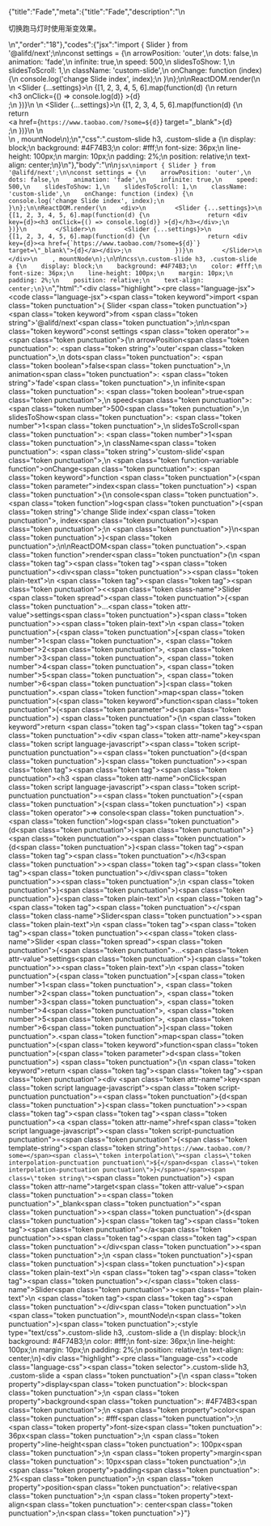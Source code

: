 {"title":"Fade","meta":{"title":"Fade","description":"\n<p>切换跑马灯时使用渐变效果。</p>\n","order":"18"},"codes":{"jsx":"import { Slider } from '@alifd/next';\n\nconst settings = {\n    arrowPosition: 'outer',\n    dots: false,\n    animation: 'fade',\n    infinite: true,\n    speed: 500,\n    slidesToShow: 1,\n    slidesToScroll: 1,\n    className: 'custom-slide',\n    onChange: function (index) {\n        console.log('change Slide index', index);\n    }\n};\n\nReactDOM.render(\n    <div>\n        <Slider {...settings}>\n            {[1, 2, 3, 4, 5, 6].map(function(d) {\n                return <div key={d}><h3 onClick={() => console.log(d)} >{d}</h3></div>;\n            })}\n        </Slider>\n        <Slider {...settings}>\n            {[1, 2, 3, 4, 5, 6].map(function(d) {\n                return <div key={d}><a href={`https://www.taobao.com/?some=${d}`} target=\"_blank\">{d}</a></div>;\n            })}\n        </Slider>\n    </div>\n    , mountNode\n);\n","css":".custom-slide h3, .custom-slide a {\n    display: block;\n    background: #4F74B3;\n    color: #fff;\n    font-size: 36px;\n    line-height: 100px;\n    margin: 10px;\n    padding: 2%;\n    position: relative;\n    text-align: center;\n}\n"},"body":"\n\n````jsx\nimport { Slider } from '@alifd/next';\n\nconst settings = {\n    arrowPosition: 'outer',\n    dots: false,\n    animation: 'fade',\n    infinite: true,\n    speed: 500,\n    slidesToShow: 1,\n    slidesToScroll: 1,\n    className: 'custom-slide',\n    onChange: function (index) {\n        console.log('change Slide index', index);\n    }\n};\n\nReactDOM.render(\n    <div>\n        <Slider {...settings}>\n            {[1, 2, 3, 4, 5, 6].map(function(d) {\n                return <div key={d}><h3 onClick={() => console.log(d)} >{d}</h3></div>;\n            })}\n        </Slider>\n        <Slider {...settings}>\n            {[1, 2, 3, 4, 5, 6].map(function(d) {\n                return <div key={d}><a href={`https://www.taobao.com/?some=${d}`} target=\"_blank\">{d}</a></div>;\n            })}\n        </Slider>\n    </div>\n    , mountNode\n);\n````\n\n````css\n.custom-slide h3, .custom-slide a {\n    display: block;\n    background: #4F74B3;\n    color: #fff;\n    font-size: 36px;\n    line-height: 100px;\n    margin: 10px;\n    padding: 2%;\n    position: relative;\n    text-align: center;\n}\n````","html":"<script>(function(){'use strict';\n\nvar _next = require('@alifd/next');\n\nvar settings = {\n    arrowPosition: 'outer',\n    dots: false,\n    animation: 'fade',\n    infinite: true,\n    speed: 500,\n    slidesToShow: 1,\n    slidesToScroll: 1,\n    className: 'custom-slide',\n    onChange: function onChange(index) {\n        console.log('change Slide index', index);\n    }\n};\n\nReactDOM.render(React.createElement(\n    'div',\n    null,\n    React.createElement(\n        _next.Slider,\n        settings,\n        [1, 2, 3, 4, 5, 6].map(function (d) {\n            return React.createElement(\n                'div',\n                { key: d },\n                React.createElement(\n                    'h3',\n                    { onClick: function onClick() {\n                            return console.log(d);\n                        } },\n                    d\n                )\n            );\n        })\n    ),\n    React.createElement(\n        _next.Slider,\n        settings,\n        [1, 2, 3, 4, 5, 6].map(function (d) {\n            return React.createElement(\n                'div',\n                { key: d },\n                React.createElement(\n                    'a',\n                    { href: 'https://www.taobao.com/?some=' + d, target: '_blank' },\n                    d\n                )\n            );\n        })\n    )\n), mountNode);})()</script><div class=\"highlight\"><pre class=\"language-jsx\"><code class=\"language-jsx\"><span class=\"token keyword\">import</span> <span class=\"token punctuation\">{</span> Slider <span class=\"token punctuation\">}</span> <span class=\"token keyword\">from</span> <span class=\"token string\">'@alifd/next'</span><span class=\"token punctuation\">;</span>\n\n<span class=\"token keyword\">const</span> settings <span class=\"token operator\">=</span> <span class=\"token punctuation\">{</span>\n    arrowPosition<span class=\"token punctuation\">:</span> <span class=\"token string\">'outer'</span><span class=\"token punctuation\">,</span>\n    dots<span class=\"token punctuation\">:</span> <span class=\"token boolean\">false</span><span class=\"token punctuation\">,</span>\n    animation<span class=\"token punctuation\">:</span> <span class=\"token string\">'fade'</span><span class=\"token punctuation\">,</span>\n    infinite<span class=\"token punctuation\">:</span> <span class=\"token boolean\">true</span><span class=\"token punctuation\">,</span>\n    speed<span class=\"token punctuation\">:</span> <span class=\"token number\">500</span><span class=\"token punctuation\">,</span>\n    slidesToShow<span class=\"token punctuation\">:</span> <span class=\"token number\">1</span><span class=\"token punctuation\">,</span>\n    slidesToScroll<span class=\"token punctuation\">:</span> <span class=\"token number\">1</span><span class=\"token punctuation\">,</span>\n    className<span class=\"token punctuation\">:</span> <span class=\"token string\">'custom-slide'</span><span class=\"token punctuation\">,</span>\n    <span class=\"token function-variable function\">onChange</span><span class=\"token punctuation\">:</span> <span class=\"token keyword\">function</span> <span class=\"token punctuation\">(</span><span class=\"token parameter\">index</span><span class=\"token punctuation\">)</span> <span class=\"token punctuation\">{</span>\n        console<span class=\"token punctuation\">.</span><span class=\"token function\">log</span><span class=\"token punctuation\">(</span><span class=\"token string\">'change Slide index'</span><span class=\"token punctuation\">,</span> index<span class=\"token punctuation\">)</span><span class=\"token punctuation\">;</span>\n    <span class=\"token punctuation\">}</span>\n<span class=\"token punctuation\">}</span><span class=\"token punctuation\">;</span>\n\nReactDOM<span class=\"token punctuation\">.</span><span class=\"token function\">render</span><span class=\"token punctuation\">(</span>\n    <span class=\"token tag\"><span class=\"token tag\"><span class=\"token punctuation\">&lt;</span>div</span><span class=\"token punctuation\">></span></span><span class=\"token plain-text\">\n        </span><span class=\"token tag\"><span class=\"token tag\"><span class=\"token punctuation\">&lt;</span><span class=\"token class-name\">Slider</span></span> <span class=\"token spread\"><span class=\"token punctuation\">{</span><span class=\"token punctuation\">...</span><span class=\"token attr-value\">settings</span><span class=\"token punctuation\">}</span></span><span class=\"token punctuation\">></span></span><span class=\"token plain-text\">\n            </span><span class=\"token punctuation\">{</span><span class=\"token punctuation\">[</span><span class=\"token number\">1</span><span class=\"token punctuation\">,</span> <span class=\"token number\">2</span><span class=\"token punctuation\">,</span> <span class=\"token number\">3</span><span class=\"token punctuation\">,</span> <span class=\"token number\">4</span><span class=\"token punctuation\">,</span> <span class=\"token number\">5</span><span class=\"token punctuation\">,</span> <span class=\"token number\">6</span><span class=\"token punctuation\">]</span><span class=\"token punctuation\">.</span><span class=\"token function\">map</span><span class=\"token punctuation\">(</span><span class=\"token keyword\">function</span><span class=\"token punctuation\">(</span><span class=\"token parameter\">d</span><span class=\"token punctuation\">)</span> <span class=\"token punctuation\">{</span>\n                <span class=\"token keyword\">return</span> <span class=\"token tag\"><span class=\"token tag\"><span class=\"token punctuation\">&lt;</span>div</span> <span class=\"token attr-name\">key</span><span class=\"token script language-javascript\"><span class=\"token script-punctuation punctuation\">=</span><span class=\"token punctuation\">{</span>d<span class=\"token punctuation\">}</span></span><span class=\"token punctuation\">></span></span><span class=\"token tag\"><span class=\"token tag\"><span class=\"token punctuation\">&lt;</span>h3</span> <span class=\"token attr-name\">onClick</span><span class=\"token script language-javascript\"><span class=\"token script-punctuation punctuation\">=</span><span class=\"token punctuation\">{</span><span class=\"token punctuation\">(</span><span class=\"token punctuation\">)</span> <span class=\"token operator\">=></span> console<span class=\"token punctuation\">.</span><span class=\"token function\">log</span><span class=\"token punctuation\">(</span>d<span class=\"token punctuation\">)</span><span class=\"token punctuation\">}</span></span> <span class=\"token punctuation\">></span></span><span class=\"token punctuation\">{</span>d<span class=\"token punctuation\">}</span><span class=\"token tag\"><span class=\"token tag\"><span class=\"token punctuation\">&lt;/</span>h3</span><span class=\"token punctuation\">></span></span><span class=\"token tag\"><span class=\"token tag\"><span class=\"token punctuation\">&lt;/</span>div</span><span class=\"token punctuation\">></span></span><span class=\"token punctuation\">;</span>\n            <span class=\"token punctuation\">}</span><span class=\"token punctuation\">)</span><span class=\"token punctuation\">}</span><span class=\"token plain-text\">\n        </span><span class=\"token tag\"><span class=\"token tag\"><span class=\"token punctuation\">&lt;/</span><span class=\"token class-name\">Slider</span></span><span class=\"token punctuation\">></span></span><span class=\"token plain-text\">\n        </span><span class=\"token tag\"><span class=\"token tag\"><span class=\"token punctuation\">&lt;</span><span class=\"token class-name\">Slider</span></span> <span class=\"token spread\"><span class=\"token punctuation\">{</span><span class=\"token punctuation\">...</span><span class=\"token attr-value\">settings</span><span class=\"token punctuation\">}</span></span><span class=\"token punctuation\">></span></span><span class=\"token plain-text\">\n            </span><span class=\"token punctuation\">{</span><span class=\"token punctuation\">[</span><span class=\"token number\">1</span><span class=\"token punctuation\">,</span> <span class=\"token number\">2</span><span class=\"token punctuation\">,</span> <span class=\"token number\">3</span><span class=\"token punctuation\">,</span> <span class=\"token number\">4</span><span class=\"token punctuation\">,</span> <span class=\"token number\">5</span><span class=\"token punctuation\">,</span> <span class=\"token number\">6</span><span class=\"token punctuation\">]</span><span class=\"token punctuation\">.</span><span class=\"token function\">map</span><span class=\"token punctuation\">(</span><span class=\"token keyword\">function</span><span class=\"token punctuation\">(</span><span class=\"token parameter\">d</span><span class=\"token punctuation\">)</span> <span class=\"token punctuation\">{</span>\n                <span class=\"token keyword\">return</span> <span class=\"token tag\"><span class=\"token tag\"><span class=\"token punctuation\">&lt;</span>div</span> <span class=\"token attr-name\">key</span><span class=\"token script language-javascript\"><span class=\"token script-punctuation punctuation\">=</span><span class=\"token punctuation\">{</span>d<span class=\"token punctuation\">}</span></span><span class=\"token punctuation\">></span></span><span class=\"token tag\"><span class=\"token tag\"><span class=\"token punctuation\">&lt;</span>a</span> <span class=\"token attr-name\">href</span><span class=\"token script language-javascript\"><span class=\"token script-punctuation punctuation\">=</span><span class=\"token punctuation\">{</span><span class=\"token template-string\"><span class=\"token string\">`https://www.taobao.com/?some=</span><span class=\"token interpolation\"><span class=\"token interpolation-punctuation punctuation\">${</span>d<span class=\"token interpolation-punctuation punctuation\">}</span></span><span class=\"token string\">`</span></span><span class=\"token punctuation\">}</span></span> <span class=\"token attr-name\">target</span><span class=\"token attr-value\"><span class=\"token punctuation\">=</span><span class=\"token punctuation\">\"</span>_blank<span class=\"token punctuation\">\"</span></span><span class=\"token punctuation\">></span></span><span class=\"token punctuation\">{</span>d<span class=\"token punctuation\">}</span><span class=\"token tag\"><span class=\"token tag\"><span class=\"token punctuation\">&lt;/</span>a</span><span class=\"token punctuation\">></span></span><span class=\"token tag\"><span class=\"token tag\"><span class=\"token punctuation\">&lt;/</span>div</span><span class=\"token punctuation\">></span></span><span class=\"token punctuation\">;</span>\n            <span class=\"token punctuation\">}</span><span class=\"token punctuation\">)</span><span class=\"token punctuation\">}</span><span class=\"token plain-text\">\n        </span><span class=\"token tag\"><span class=\"token tag\"><span class=\"token punctuation\">&lt;/</span><span class=\"token class-name\">Slider</span></span><span class=\"token punctuation\">></span></span><span class=\"token plain-text\">\n    </span><span class=\"token tag\"><span class=\"token tag\"><span class=\"token punctuation\">&lt;/</span>div</span><span class=\"token punctuation\">></span></span>\n    <span class=\"token punctuation\">,</span> mountNode\n<span class=\"token punctuation\">)</span><span class=\"token punctuation\">;</span></code></pre></div><style type=\"text/css\">.custom-slide h3, .custom-slide a {\n    display: block;\n    background: #4F74B3;\n    color: #fff;\n    font-size: 36px;\n    line-height: 100px;\n    margin: 10px;\n    padding: 2%;\n    position: relative;\n    text-align: center;\n}</style><div class=\"highlight\"><pre class=\"language-css\"><code class=\"language-css\"><span class=\"token selector\">.custom-slide h3, .custom-slide a</span> <span class=\"token punctuation\">{</span>\n    <span class=\"token property\">display</span><span class=\"token punctuation\">:</span> block<span class=\"token punctuation\">;</span>\n    <span class=\"token property\">background</span><span class=\"token punctuation\">:</span> #4F74B3<span class=\"token punctuation\">;</span>\n    <span class=\"token property\">color</span><span class=\"token punctuation\">:</span> #fff<span class=\"token punctuation\">;</span>\n    <span class=\"token property\">font-size</span><span class=\"token punctuation\">:</span> 36px<span class=\"token punctuation\">;</span>\n    <span class=\"token property\">line-height</span><span class=\"token punctuation\">:</span> 100px<span class=\"token punctuation\">;</span>\n    <span class=\"token property\">margin</span><span class=\"token punctuation\">:</span> 10px<span class=\"token punctuation\">;</span>\n    <span class=\"token property\">padding</span><span class=\"token punctuation\">:</span> 2%<span class=\"token punctuation\">;</span>\n    <span class=\"token property\">position</span><span class=\"token punctuation\">:</span> relative<span class=\"token punctuation\">;</span>\n    <span class=\"token property\">text-align</span><span class=\"token punctuation\">:</span> center<span class=\"token punctuation\">;</span>\n<span class=\"token punctuation\">}</span></code></pre></div>"}